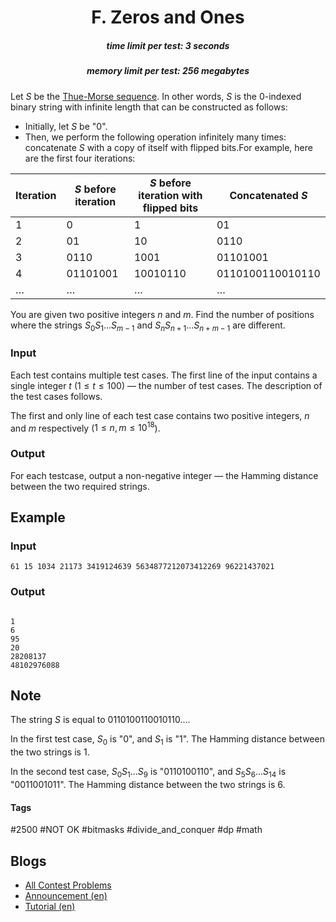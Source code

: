 <h1 style='text-align: center;'> F. Zeros and Ones</h1>

<h5 style='text-align: center;'>time limit per test: 3 seconds</h5>
<h5 style='text-align: center;'>memory limit per test: 256 megabytes</h5>

Let $S$ be the [Thue-Morse sequence](https://en.wikipedia.org/wiki/Thue-Morse_sequence). In other words, $S$ is the $0$-indexed binary string with infinite length that can be constructed as follows: 

* Initially, let $S$ be "0".
* Then, we perform the following operation infinitely many times: concatenate $S$ with a copy of itself with flipped bits.For example, here are the first four iterations: 

 

| Iteration | $S$ before iteration | $S$ before iteration with flipped bits | Concatenated $S$ |
| --- | --- | --- | --- |
| 1 | 0 | 1 | 01 |
| 2 | 01 | 10 | 0110 |
| 3 | 0110 | 1001 | 01101001 |
| 4 | 01101001 | 10010110 | 0110100110010110 |
| $\ldots$ | $\ldots$ | $\ldots$ | $\ldots$ |

You are given two positive integers $n$ and $m$. Find the number of positions where the strings $S_0 S_1 \ldots S_{m-1}$ and $S_n S_{n + 1} \ldots S_{n + m - 1}$ are different. 

### Input

Each test contains multiple test cases. The first line of the input contains a single integer $t$ ($1 \le t \le 100$) — the number of test cases. The description of the test cases follows.

The first and only line of each test case contains two positive integers, $n$ and $m$ respectively ($1 \leq n,m \leq 10^{18}$).

### Output

For each testcase, output a non-negative integer — the Hamming distance between the two required strings.

## Example

### Input


```text
61 15 1034 21173 3419124639 5634877212073412269 96221437021
```
### Output

```text

1
6
95
20
28208137
48102976088

```
## Note

The string $S$ is equal to 0110100110010110....

In the first test case, $S_0$ is "0", and $S_1$ is "1". The Hamming distance between the two strings is $1$.

In the second test case, $S_0 S_1 \ldots S_9$ is "0110100110", and $S_5 S_6 \ldots S_{14}$ is "0011001011". The Hamming distance between the two strings is $6$.



#### Tags 

#2500 #NOT OK #bitmasks #divide_and_conquer #dp #math 

## Blogs
- [All Contest Problems](../Codeforces_Round_822_(Div._2).md)
- [Announcement (en)](../blogs/Announcement_(en).md)
- [Tutorial (en)](../blogs/Tutorial_(en).md)
